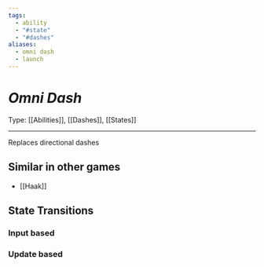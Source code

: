 ```yaml
---
tags:
  - ability
  - "#state"
  - "#dashes"
aliases:
  - omni dash
  - launch
---
```

# _Omni Dash_

Type: [[Abilities]], [[Dashes]], [[States]]

----


Replaces directional dashes


## Similar in other games

* [[Haak]]


## State Transitions

### Input based


### Update based
